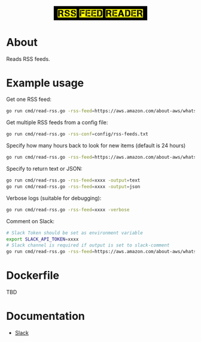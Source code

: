 <div align="center">
<img src="assets/logo/logo-no-border.png" width="250">
</div>

# About
Reads RSS feeds.

# Example usage
Get one RSS feed:
```bash
go run cmd/read-rss.go -rss-feed=https://aws.amazon.com/about-aws/whats-new/recent/feed/
```
Get multiple RSS feeds from a config file:
```bash
go run cmd/read-rss.go -rss-conf=config/rss-feeds.txt
```
Specify how many hours back to look for new items (default is 24 hours)
```bash
go run cmd/read-rss.go -rss-feed=https://aws.amazon.com/about-aws/whats-new/recent/feed/ -hours-back=1
```
Specify to return text or JSON:
```bash
go run cmd/read-rss.go -rss-feed=xxxx -output=text
go run cmd/read-rss.go -rss-feed=xxxx -output=json
```
Verbose logs (suitable for debugging):
```bash
go run cmd/read-rss.go -rss-feed=xxxx -verbose
```
Comment on Slack:
```bash
# Slack Token should be set as environment variable
export SLACK_API_TOKEN=xxxx
# Slack channel is required if output is set to slack-comment
go run cmd/read-rss.go -rss-feed=https://aws.amazon.com/about-aws/whats-new/recent/feed/ -output=slack-comment -slack-channel=xxx
```

# Dockerfile
TBD

# Documentation
- [Slack](docs/slack.md)